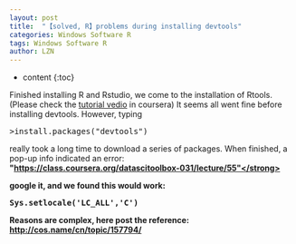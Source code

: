 ```yaml
---
layout: post
title:  "【solved, R】problems during installing devtools" 
categories: Windows Software R
tags: Windows Software R
author: LZN
---
```


* content
{:toc}

Finished installing R and Rstudio, we come to the installation of Rtools. (Please check the <a href="https://class.coursera.org/datascitoolbox-031/lecture/55">tutorial vedio</a> in coursera) It seems all went fine before installing devtools. However, typing
<pre>&gt;install.packages("devtools")</pre>
really took a long time to download a series of packages. When finished, a pop-up info indicated an error: <strong>"https://class.coursera.org/datascitoolbox-031/lecture/55"</strong>

google it, and we found this would work:
<pre>Sys.setlocale('LC_ALL','C')</pre>

Reasons are complex, here post the reference:
http://cos.name/cn/topic/157794/